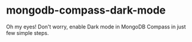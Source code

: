 # mongodb-compass-dark-mode
Oh my eyes! Don't worry, enable Dark mode in MongoDB Compass in just few simple steps.
